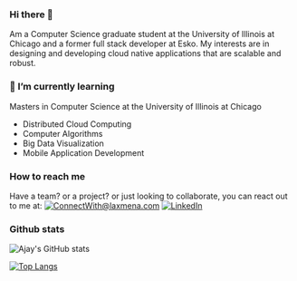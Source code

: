 ### Hi there 👋

Am a Computer Science graduate student at the University of Illinois at Chicago and a former full stack developer at Esko.
My interests are in designing and developing cloud native applications that are scalable and robust.

### 🌱 I’m currently learning

Masters in Computer Science at the University of Illinois at Chicago

 * Distributed Cloud Computing
 * Computer Algorithms
 * Big Data Visualization
 * Mobile Application Development

### How to reach me

Have a team? or a project? or just looking to collaborate, you can react out to me at:
<a href="mailto:anandi6@uic.edu">![ConnectWith@laxmena.com](https://img.shields.io/badge/Gmail-D14836?style=for-the-badge&logo=gmail&logoColor=white)</a> <a href="https://www.linkedin.com/in/ajay-sagarn/">![LinkedIn](https://img.shields.io/badge/LinkedIn-0077B5?style=for-the-badge&logo=linkedin&logoColor=white)</a>

### Github stats

![Ajay's GitHub stats](https://github-readme-stats.vercel.app/api?username=ajaysagarn&show_icons=true&theme=dark)

[![Top Langs](https://github-readme-stats.vercel.app/api/top-langs/?username=ajaysagarn&langs_count=10&theme=dark)](https://github.com/anuraghazra/github-readme-stats)


<!--
**ajaysagarn/ajaysagarn** is a ✨ _special_ ✨ repository because its `README.md` (this file) appears on your GitHub profile.

Here are some ideas to get you started:

- 🔭 I’m currently working on ...
- 🌱 I’m currently learning ...
- 👯 I’m looking to collaborate on ...
- 🤔 I’m looking for help with ...
- 💬 Ask me about ...
- 📫 How to reach me: ...
- 😄 Pronouns: ...
- ⚡ Fun fact: ...
-->
